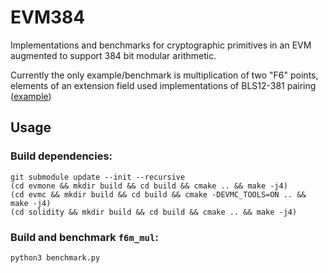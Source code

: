 # EVM384

Implementations and benchmarks for cryptographic primitives in an EVM augmented to support 384 bit modular arithmetic.

Currently the only example/benchmark is multiplication of two "F6" points, elements of an extension field used implementations of BLS12-381 pairing ([example](https://github.com/iden3/wasmsnark/tree/master/src/bls12381))

## Usage

### Build dependencies:
```
git submodule update --init --recursive
(cd evmone && mkdir build && cd build && cmake .. && make -j4)
(cd evmc && mkdir build && cd build && cmake -DEVMC_TOOLS=ON .. && make -j4)
(cd solidity && mkdir build && cd build && cmake .. && make -j4)
```

### Build and benchmark `f6m_mul`:
`python3 benchmark.py`
